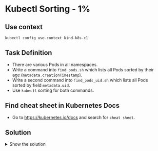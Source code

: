 # Kubectl Sorting - 1%

## Use context

```shell
kubectl config use-context kind-k8s-c1
```

## Task Definition

- There are various Pods in all namespaces.
- Write a command into `find_pods.sh` which lists all Pods sorted by their age (`metadata.creationTimestamp`).
- Write a second command into `find_pods_uid.sh` which lists all Pods sorted by field `metadata.uid`.
- Use `kubectl` sorting for both commands.

## Find cheat sheet in Kubernetes Docs

- Go to https://kubernetes.io/docs and search for `cheat sheet`.

## Solution

<details>
  <summary>Show the solution</summary>

### Create the first command

```shell
echo 'kubectl get pods -A --sort-by=.metadata.creationTimestamp' > find_pods.sh
chmod u+x find_pods.sh
```

#### Validate the find_pods.sh command

```shell
./find_pods.sh
NAMESPACE            NAME                                           READY   STATUS    RESTARTS   AGE
kube-system          etcd-k8s-c1-control-plane                      1/1     Running   0          38m
kube-system          kube-scheduler-k8s-c1-control-plane            1/1     Running   0          38m
kube-system          kube-apiserver-k8s-c1-control-plane            1/1     Running   0          38m
kube-system          kube-controller-manager-k8s-c1-control-plane   1/1     Running   0          38m
kube-system          kindnet-x7xwx                                  1/1     Running   0          38m
kube-system          kube-proxy-5v2b7                               1/1     Running   0          38m
kube-system          coredns-76f75df574-crf8j                       1/1     Running   0          38m
kube-system          coredns-76f75df574-pfc4l                       1/1     Running   0          38m
local-path-storage   local-path-provisioner-6f8956fb48-6ht9m        1/1     Running   0          38m
default              ready-if-service-ready                         1/1     Running   0          31m
default              am-i-ready                                     1/1     Running   0          23m
```

### Create the second command

```shell
echo 'kubectl get pods -A --sort-by=.metadata.uid' > find_pods_uid.sh
chmod u+x find_pods_uid.sh
```

#### Validate the find_pods_uid.sh command

```shell
./find_pods_uid.sh
NAMESPACE            NAME                                           READY   STATUS    RESTARTS   AGE
kube-system          kube-controller-manager-k8s-c1-control-plane   1/1     Running   0          44m
kube-system          kindnet-x7xwx                                  1/1     Running   0          43m
kube-system          kube-proxy-5v2b7                               1/1     Running   0          43m
kube-system          kube-scheduler-k8s-c1-control-plane            1/1     Running   0          44m
default              am-i-ready                                     1/1     Running   0          28m
kube-system          etcd-k8s-c1-control-plane                      1/1     Running   0          44m
kube-system          coredns-76f75df574-crf8j                       1/1     Running   0          43m
default              ready-if-service-ready                         1/1     Running   0          36m
kube-system          coredns-76f75df574-pfc4l                       1/1     Running   0          43m
local-path-storage   local-path-provisioner-6f8956fb48-6ht9m        1/1     Running   0          43m
kube-system          kube-apiserver-k8s-c1-control-plane            1/1     Running   0          44m
```
</details>
